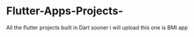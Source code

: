 # Flutter-Apps-Projects-
All the flutter projects built in Dart sooner i will upload
this one is BMI app
